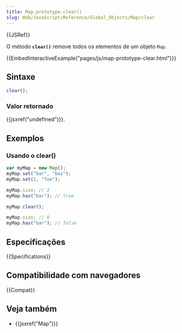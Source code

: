```yaml
---
title: Map.prototype.clear()
slug: Web/JavaScript/Reference/Global_Objects/Map/clear
---
```


{{JSRef}}

O método **`clear()`** remove todos os elementos de um objeto `Map`.

{{EmbedInteractiveExample("pages/js/map-prototype-clear.html")}}

## Sintaxe

```js
clear();
```

### Valor retornado

{{jsxref("undefined")}}.

## Exemplos

### Usando o clear()

```js
var myMap = new Map();
myMap.set("bar", "baz");
myMap.set(1, "foo");

myMap.size; // 2
myMap.has("bar"); // true

myMap.clear();

myMap.size; // 0
myMap.has("bar"); // false
```

## Especificações

{{Specifications}}

## Compatibilidade com navegadores

{{Compat}}

## Veja também

- {{jsxref("Map")}}
